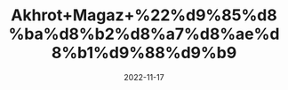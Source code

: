 ---
title: 'Akhrot+Magaz+%22%d9%85%d8%ba%d8%b2%d8%a7%d8%ae%d8%b1%d9%88%d9%b9'
date: '2022-11-17' 
metatag: '' 
inventory: '0' 
draft: false 
# meta description 
shortDescripton: 'Unshelled+Walnut%22+Improved+neurocognitive+functioning%e2%80%93+Akhrot+or+walnuts+are+high+in+neuroprotective+compounds+like+Vitamin+E%2c+Melatonin%2c+Folate+and+the+all+important+Omega+3+Fatty+acids.+All+these+directly+benefit+cognitive+functioning+%e2%80%93+which+includes+memory%2c+attention%2c+concentration%2c+thinking+and+creativity.'
description: 'Dry+Fruit+%da%88%d8%b1%d8%a7%d8%a6%db%8c+%d9%81%d8%b1%d9%88%d8%aa'
longdescription: ''
tags: ''
brand: ''
subCategory: ''
sellCount: '0'
featured: True
# product Price
price: '500.0'
# Product Short Description
shortDescription: 'Unshelled+Walnut%22+Improved+neurocognitive+functioning%e2%80%93+Akhrot+or+walnuts+are+high+in+neuroprotective+compounds+like+Vitamin+E%2c+Melatonin%2c+Folate+and+the+all+important+Omega+3+Fatty+acids.+All+these+directly+benefit+cognitive+functioning+%e2%80%93+which+includes+memory%2c+attention%2c+concentration%2c+thinking+and+creativity.'
productID: '3929EE20-092D-ED11-9968-005056B3A416'
type: 'products'
category: 'Dry+Fruit+%da%88%d8%b1%d8%a7%d8%a6%db%8c+%d9%81%d8%b1%d9%88%d8%aa' 
thumnailproduct: 'https://eraconnect.blob.core.windows.net/product-images/aminsaddiquidawakhana/3929EE20-092D-ED11-9968-005056B3A416.webp' 
images:
  - image: 'https://eraconnect.blob.core.windows.net/product-images/aminsaddiquidawakhana/3929EE20-092D-ED11-9968-005056B3A416.webp'  
Variants:
---